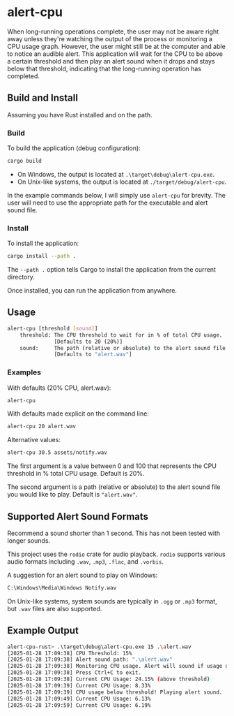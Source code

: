 # alert-cpu

When long-running operations complete, the user may not be aware right away
unless they're watching the output of the process or monitoring a CPU usage
graph. However, the user might still be at the computer and able to notice an
audible alert. This application will wait for the CPU to be above a certain
threshold and then play an alert sound when it drops and stays below that
threshold, indicating that the long-running operation has completed.

## Build and Install

Assuming you have Rust installed and on the path.

### Build

To build the application (debug configuration):

```sh
cargo build
```

- On Windows, the output is located at `.\target\debug\alert-cpu.exe`.
- On Unix-like systems, the output is located at `./target/debug/alert-cpu`.

In the example commands below, I will simply use `alert-cpu` for brevity. The
user will need to use the appropriate path for the executable and alert sound
file.

### Install

To install the application:

```sh
cargo install --path .
```

The `--path .` option tells Cargo to install the application from the current
directory.

Once installed, you can run the application from anywhere.

## Usage

```sh
alert-cpu [threshold [sound]]
    threshold: The CPU threshold to wait for in % of total CPU usage.
               [Defaults to 20 (20%)]
    sound:     The path (relative or absolute) to the alert sound file.
               [Defaults to "alert.wav"]
```

### Examples

With defaults (20% CPU, alert.wav):

```sh
alert-cpu
```

With defaults made explicit on the command line:

```sh
alert-cpu 20 alert.wav
```

Alternative values:

```sh
alert-cpu 30.5 assets/notify.wav
```

The first argument is a value between 0 and 100 that represents the CPU
threshold in % total CPU usage. Default is 20%.

The second argument is a path (relative or absolute) to the alert sound file
you would like to play. Default is `"alert.wav"`.

## Supported Alert Sound Formats

Recommend a sound shorter than 1 second. This has not been tested with longer sounds.

This project uses the `rodio` crate for audio playback. `rodio` supports
various audio formats including `.wav`, `.mp3`, `.flac`, and `.vorbis`.

A suggestion for an alert sound to play on Windows:

```sh
C:\Windows\Media\Windows Notify.wav
```

On Unix-like systems, system sounds are typically in `.ogg` or `.mp3` format,
but `.wav` files are also supported.

## Example Output

```sh
alert-cpu-rust> .\target\debug\alert-cpu.exe 15 .\alert.wav
[2025-01-28 17:09:38] CPU Threshold: 15%
[2025-01-28 17:09:38] Alert sound path: ".\alert.wav"
[2025-01-28 17:09:38] Monitoring CPU usage. Alert will sound if usage drops below 15%.
[2025-01-28 17:09:38] Press Ctrl+C to exit.
[2025-01-28 17:09:38] Current CPU Usage: 24.15% (above threshold)
[2025-01-28 17:09:39] Current CPU Usage: 8.33%
[2025-01-28 17:09:39] CPU usage below threshold! Playing alert sound.
[2025-01-28 17:09:49] Current CPU Usage: 6.13%
[2025-01-28 17:09:59] Current CPU Usage: 6.19%
```
